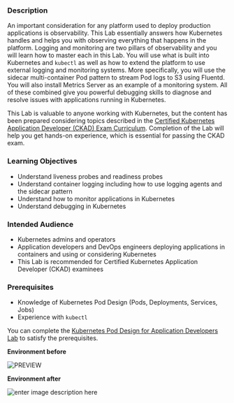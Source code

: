 
### Description

An important consideration for any platform used to deploy production applications is observability. This Lab essentially answers how Kubernetes handles and helps you with observing everything that happens in the platform. Logging and monitoring are two pillars of observability and you will learn how to master each in this Lab. You will use what is built into Kubernetes and  `kubectl` as well as how to extend the platform to use external logging and monitoring systems. More specifically, you will use the sidecar multi-container Pod pattern to stream Pod logs to S3 using Fluentd. You will also install Metrics Server as an example of a monitoring system. All of these combined give you powerful debugging skills to diagnose and resolve issues with applications running in Kubernetes.

This Lab is valuable to anyone working with Kubernetes, but the content has been prepared considering topics described in the [Certified Kubernetes Application Developer (CKAD) Exam Curriculum](https://github.com/cncf/curriculum). Completion of the Lab will help you get hands-on experience, which is essential for passing the CKAD exam.

### Learning Objectives

-   Understand liveness probes and readiness probes
-   Understand container logging including how to use logging agents and the sidecar pattern
-   Understand how to monitor applications in Kubernetes
-   Understand debugging in Kubernetes

### Intended Audience

-   Kubernetes admins and operators
-   Application developers and DevOps engineers deploying applications in containers and using or considering Kubernetes
-   This Lab is recommended for Certified Kubernetes Application Developer (CKAD) examinees

### Prerequisites

-   Knowledge of Kubernetes Pod Design (Pods, Deployments, Services, Jobs)
-   Experience with `kubectl`

You can complete the [Kubernetes Pod Design for Application Developers Lab](https://cloudacademy.com/lab/kubernetes-pod-design-application-developers/) to satisfy the prerequisites.

**Environment before**

![PREVIEW](https://assets.cloudacademy.com/bakery/media/uploads/laboratories/environment_start_images/k8s-cluster_4zOBkqG.png)

**Environment after**

![enter image description here](https://assets.cloudacademy.com/bakery/media/uploads/laboratories/environment_end_images/after_n63VXfh.png)
